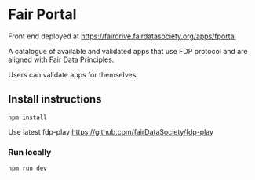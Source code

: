 # Fair Portal

Front end deployed at https://fairdrive.fairdatasociety.org/apps/fportal

A catalogue of available and validated apps that use FDP protocol and are aligned with Fair Data Principles.

Users can validate apps for themselves.

## Install instructions

`npm install`

Use latest fdp-play https://github.com/fairDataSociety/fdp-play

### Run locally

`npm run dev`
